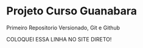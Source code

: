 # Projeto Curso Guanabara
 Primeiro Repositorio Versionado, Git e Github

COLOQUEI ESSA LINHA NO SITE DIRETO!
